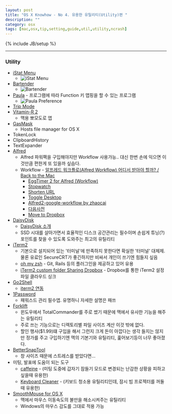 ```yaml
---
layout: post
title: "OS X Knowhow - No 4. 유용한 유틸리티(Utility)편 "
description: ""
category: osx
tags: [mac,osx,tip,setting,guide,util,utility,ncrash]
---
```

{% include JB/setup %}

---

### Utility

* [iStat Menu](http://bjango.com/mac/istatmenus/)
  * ![iStat Menu](https://bjango.com/images/mac/istatmenus5/header-cpu.jpg)
* [Bartender](http://www.macbartender.com)
  * ![Bartender](http://www.macbartender.com/assets/img/bartenderImages/12.png)
* [Paula](https://itunes.apple.com/kr/app/palua/id431494195?l=en&mt=12) - 프로그램에 따라 Function 키 맵핑을 할 수 있는 프로그램
  * ![Paula Preference](https://farm4.staticflickr.com/3833/12938871694_a7e0614618_z.jpg "Paula Preference")
* [Trip Mode](https://www.tripmode.ch/)
* [Vitamin-R 2](https://itunes.apple.com/us/app/vitamin-r-2/id645468574?mt=12)
  * 맥용 뽀모도로 앱
* [GasMask](https://github.com/2ndalpha/gasmask)
  * Hosts file manager for OS X
* TokenLock
* ClipboardHistory
* TextExpander
* [Alfred](https://itunes.apple.com/kr/app/alfred/id405843582?l=en&mt=12)
  * Alfred 파워팩을 구입해야지만 Workflow 사용가능.. 대신 한번 손에 익으면 이것만큼 편한게 또 있을까 싶슴다.
  * Workflow - [알프레드 워크플로(Alfred Workflow) 어디서 받아야 할까? / Back to the Mac](http://macnews.tistory.com/2031)
	* [EggTimer 2 for Alfred (Workflow)](http://geekzone.philosophicalzombie.net/post/45984228801/eggtimer2)
	* [Stopwatch](https://github.com/jamiebullock/alfred-workflows#stopwatch)
	* [Shorten URL](https://github.com/hzlzh/Alfred-Workflows#shorten-url-v14)
	* [Toggle Desktop](http://jdfwarrior.tumblr.com/post/11142043960/desktop-toggle-introduction-alfred-is-a)
    * [Alfred2-google-workflow by zhaocai](http://zhaocai.github.io/alfred2-google-workflow/)
    * [다음사전](http://www.clien.net/cs2/bbs/board.php?bo_table=cm_mac&wr_id=652636)
    * [Move to Dropbox](http://www.alfredforum.com/topic/460-to-dropbox-30-formerly-move-to-dropbox-url-to-the-clipboard/)
* [DaisyDisk](https://itunes.apple.com/kr/app/daisydisk/id411643860?l=en&mt=12)
  * [DaisyDisk 소개](http://macnews.tistory.com/1361)
  * SSD 시대를 살아가면서 효율적인 디스크 공간관리는 필수이며 손쉽게 튜닝(?)포인트를 찾을 수 있도록 도와주는 최고의 유틸리티
* [iTerm2](http://www.iterm2.com)
  * 기본으로 설치되어 있는 '터미널'에 만족하지 못한다면 확실한 '터미널' 대체제. 물론 유료인 SecureCRT가 좋긴하지만 비싸서 개인이 쓰기엔 힘들지 싶음
  * [oh my zsh](https://github.com/robbyrussell/oh-my-zsh) - Git, Rails 등의 플러그인을 제공하고 있어 유용
  * [iTerm2 custom folder Sharing Dropbox](http://blog.techstacks.com/2011/08/new-iterm-2-beta-released-today.html) - Dropbox를 통한 iTerm2 설정파일 클라우드 싱크
* [Go2Shell](https://itunes.apple.com/kr/app/go2shell/id445770608?l=en&mt=12)
  * [iterm2 연동](http://superuser.com/questions/434660/how-to-open-go2shell-preferences-in-mac-osx)
* [1Password](https://itunes.apple.com/kr/app/1password-password-manager/id443987910?l=en&mt=12)
  * 패워스드 관리 필수앱. 유명하니 자세한 설명은 패쓰
* [Forklift](https://itunes.apple.com/kr/app/forklift-file-manager-ftp/id412448059?l=en&mt=12)
  * 윈도우에서 TotalCommander를 주로 썼기 때문에 맥에서 유사한 기능을 해주는 유틸리티
  * 주로 쓰는 기능으로는 디렉토리별 파일 사이즈 계산 이것 밖에 없다.
  * 할인 행사($1.99)떄 구입을 해서 그런지 크게 돈이 아깝다는 생각 들지는 않지만 정가를 주고 구입하기엔 맥의 기본기와 유틸리티, 훑어보기등이 너무 좋아졌다.
* [BetterSnapTool](https://macappsto.re/kr/Cvk4y.m)
  * 창 사이즈 때문에 스트레스를 받았다면...
* 미팅, 발표에 도움이 되는 도구
  * [caffeine](https://itunes.apple.com/kr/app/caffeine/id411246225?l=en&mt=12) - (미팅 도중에 갑자기 잠들기 모드로 변경되는 난감한 상황을 피하고 싶을때 유용한)
  * [Keyboard Cleaner](http://jan.prima.de/~jan/plok/archives/48-Keyboard-Cleaner.html) - (키보드 청소용 유틸리티인데, 잠시 빔 프로젝터를 꺼둘때 유용한)
* [SmoothMouse for OS X](http://smoothmouse.com)
  * 맥에서 마우스 이동속도의 불만을 해소시켜주는 유틸리티
  * Windows의 마우스 감도를 그대로 적용 가능
